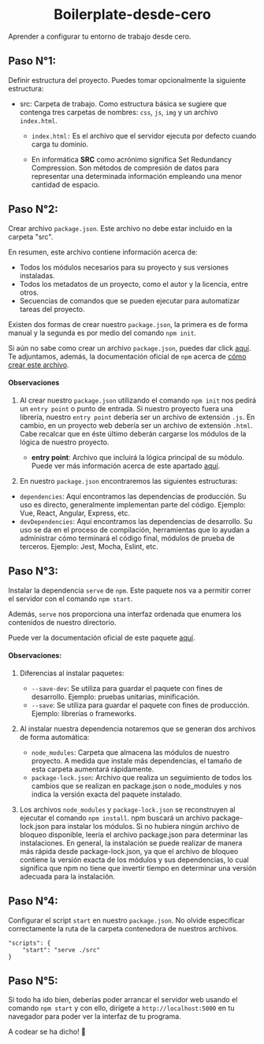 <h1 align="center">Boilerplate-desde-cero</h1>
Aprender a configurar tu entorno de trabajo desde cero.

## Paso N°1:
Definir estructura del proyecto. Puedes tomar opcionalmente la siguiente estructura:

* src: 
 Carpeta de trabajo. Como estructura básica se sugiere que contenga tres carpetas de 
 nombres: `css`, `js`, `img` y un archivo `index.html`.
 
  - `index.html:` Es el archivo que el servidor ejecuta por defecto cuando carga tu 
  dominio.
  
  - En informática **SRC** como acrónimo significa Set Redundancy Compression. Son
  métodos de compresión de datos para representar una determinada información empleando 
  una menor cantidad de espacio.

## Paso N°2:
Crear archivo `package.json`. Este archivo no debe estar incluido en la carpeta "src".

En resumen, este archivo contiene información acerca de:
 - Todos los módulos necesarios para su proyecto y sus versiones instaladas.
 - Todos los metadatos de un proyecto, como el autor y la licencia, entre otros.
 - Secuencias de comandos que se pueden ejecutar para automatizar tareas del proyecto.

Existen dos formas de crear nuestro `package.json`, la primera es de forma 
manual y la segunda es por medio del comando `npm init`. 

Si aún no sabe como crear un archivo `package.json`, puedes dar click 
[aquí](https://medium.com/noders/t%C3%BA-yo-y-package-json-9553929fb2e3). Te 
adjuntamos, además, la documentación oficial de `npm` acerca de 
[cómo crear este archivo](https://docs.npmjs.com/creating-a-package-json-file).

#### Observaciones
  1. Al crear nuestro `package.json` utilizando el comando `npm init` nos pedirá un 
    `entry point` o punto de entrada. Si nuestro proyecto fuera una librería, nuestro 
    `entry point` debería ser un archivo de extensión `.js`. En cambio, en un proyecto 
    web debería ser un archivo de extensión `.html`. Cabe recalcar que en éste último
    deberán cargarse los módulos de la lógica de nuestro proyecto. 
 
       - **entry point**: Archivo que incluirá la lógica principal de su módulo. Puede 
       ver más información acerca de este apartado 
       [aquí](https://stackoverflow.com/questions/32800066/what-is-entry-point-in-npm-init).

  2. En nuestro `package.json` encontraremos las siguientes estructuras:
   - `dependencies`: Aquí encontramos las dependencias de producción. Su uso es directo, 
   generalmente implementan parte del código. Ejemplo: Vue, React, Angular, Express, etc.
   - `devDependencies`:  Aquí encontramos las dependencias de desarrollo. Su uso se da en
   el proceso de compilación, herramientas que lo ayudan a administrar cómo terminará el 
   código final, módulos de prueba de terceros. Ejemplo: Jest, Mocha, Eslint, etc.

## Paso N°3:
Instalar la dependencia `serve` de `npm`. Este paquete nos va a permitir correr el 
servidor con el comando `npm start`.

Además, `serve` nos proporciona una interfaz ordenada que enumera los contenidos de
nuestro directorio.

Puede ver la documentación oficial de este paquete [aquí](https://www.npmjs.com/package/serve).


#### Observaciones:
 1. Diferencias al instalar paquetes:
     - `--save-dev`: Se utiliza para guardar el paquete con fines de desarrollo. Ejemplo: 
      pruebas unitarias, minificación.
     - `--save`: Se utiliza para guardar el paquete con fines de producción. Ejemplo:
      librerías o frameworks.

 2. Al instalar nuestra dependencia notaremos que se generan dos archivos de forma automática:
    - `node_modules`: Carpeta que almacena las módulos de nuestro proyecto. A medida que 
    instale más dependencias, el tamaño de esta carpeta aumentará rápidamente.
    - `package-lock.json`: Archivo que realiza un seguimiento de todos los cambios que se realizan 
    en package.json o node_modules y nos indica la versión exacta del paquete instalado. 
    
 3. Los archivos `node_modules` y `package-lock.json` se reconstruyen al ejecutar el comando 
    `npm install`. npm buscará un archivo package-lock.json para instalar los módulos. Si no
    hubiera ningún archivo de bloqueo disponible, leería el archivo package.json para determinar
    las instalaciones. En general, la instalación se puede realizar de manera más rápida desde 
    package-lock.json, ya que el archivo de bloqueo contiene la versión exacta de los módulos y 
    sus dependencias, lo cual significa que npm no tiene que invertir tiempo en determinar una 
    versión adecuada para la instalación.

## Paso N°4:
Configurar el script `start` en nuestro `package.json`. No olvide especificar correctamente
la ruta de la carpeta contenedora de nuestros archivos.

```
"scripts": {
    "start": "serve ./src"
}
```

## Paso N°5:
Si todo ha ido bien, deberías poder arrancar el servidor web usando el comando `npm start` 
y con ello, dirígete a `http://localhost:5000` en tu navegador para poder ver la interfaz 
de tu programa.

A codear se ha dicho! :rocket:

